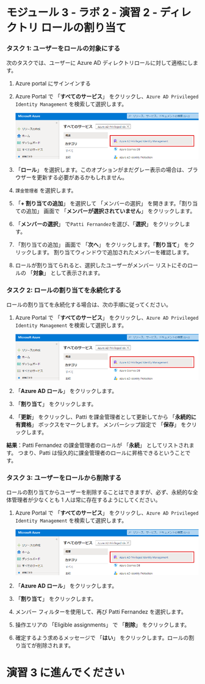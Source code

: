 # モジュール 3 - ラボ 2 - 演習 2 - ディレクトリ ロールの割り当て


### タスク 1:  ユーザーをロールの対象にする


次のタスクでは、ユーザーに Azure AD ディレクトリロールに対して適格にします。


1.  Azure portal にサインインする

1.  Azure Portal で 「**すべてのサービス**」 をクリックし、`Azure AD Privileged Identity Management` を検索して選択します。

     ![スクリーンショット](../Media/a52510a3-b2a2-4b21-91a8-ee7f34b39a72.png)

1.  「**ロール**」 を選択します。このオプションがまだグレー表示の場合は、ブラウザーを更新する必要があるかもしれません。

1.  `課金管理者` を選択します。

1.  「**+ 割り当ての追加**」 を選択して 「メンバーの選択」 を開きます。「割り当ての追加」 画面で 「**メンバーが選択されていません**」 をクリックします。

1.  「**メンバーの選択**」 で`Patti Fernandez`を選び、「**選択**」 をクリックします。

1.  「割り当ての追加」 画面で 「**次へ**」 をクリックします。「**割り当て**」 をクリックします。  割り当てウィンドウで追加されたメンバーを確認します。

1.  ロールが割り当てられると、選択したユーザーがメンバー リストにそのロールの 「**対象**」 として表示されます。 


### タスク 2: ロールの割り当てを永続化する


ロールの割り当てを永続化する場合は、次の手順に従ってください。



1.  Azure Portal で 「**すべてのサービス**」 をクリックし、`Azure AD Privileged Identity Management` を検索して選択します。

     ![スクリーンショット](../Media/a52510a3-b2a2-4b21-91a8-ee7f34b39a72.png)

1.  「**Azure AD ロール**」 をクリックします。

1.  「**割り当て**」 をクリックします。
 
1.  「**更新**」 をクリックし、Patti を課金管理者として更新してから 「**永続的に有資格**」 ボックスをマークします。  メンバーシップ設定で 「**保存**」 をクリックします。

**結果**：Patti Fernandez の課金管理者のロールが 「**永続**」 としてリストされます。  つまり、Patti は恒久的に課金管理者のロールに昇格できるということです。


### タスク 3: ユーザーをロールから削除する


ロールの割り当てからユーザーを削除することはできますが、必ず、永続的な全体管理者が少なくとも 1 人は常に存在するようにしてください。



1.  Azure Portal で 「**すべてのサービス**」 をクリックし、`Azure AD Privileged Identity Management` を検索して選択します。

     ![スクリーンショット](../Media/a52510a3-b2a2-4b21-91a8-ee7f34b39a72.png)

1.  「**Azure AD ロール**」 をクリックします。

1.  「**割り当て**」 をクリックします。

1.  メンバー フィルターを使用して、再び Patti Fernandez を選択します。
 
1.  操作エリアの 「Eligible assignments」 で 「**削除**」 をクリックします。
 
1.  確定するよう求めるメッセージで 「**はい**」 をクリックします。ロールの割り当てが削除されます。


# 演習 3 に進んでください

